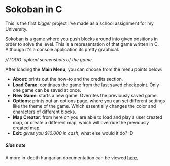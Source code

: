 # Sokoban in C

This is the first *bigger* project I've made as a school assignment for my University.

Sokoban is a game where you push blocks around into given positions in order to solve the level. This is a representation of that game written in C. 
Although it's a console application its pretty graphical.

*//TODO: upload screenshots of the game.*

After loading the **Main Menu**, you can choose from the menu points below:
  - **About**: prints out the how-to and the credits section.
  - **Load Game**: continues the game from the last saved checkpoint. Only one game can be saved at once.
  - **New Game**: starts a new game. Overrites the previously saved game.
  - **Options**: prints out an options page, where you can set different settings like the theme of the game. Which essentially changes the color and characters of different blocks.
  - **Map Creator**: from here on you are able to load and play a user created map, or create a different map, which will override the previously created map.
  - **Exit**: *gives you $10.000 in cash*, what else would it do? :D


##### Side note
  A more in-depth hungarian documentation can be viewed [here.](https://github.com/kunkliricsi/Sokoban/blob/master/Dokument%C3%A1ci%C3%B3.pdf)
